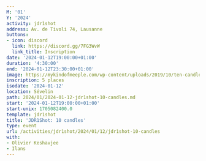 ```yaml
---
M: '01'
Y: '2024'
activity: jdr1shot
address: Av. de Tivoli 74, Lausanne
buttons:
- icon: discord
  link: https://discord.gg/7FG3WvW
  link_title: Inscription
date: '2024-01-12T19:00:00+01:00'
duration: '4:30:00'
end: '2024-01-12T23:30:00+01:00'
image: https://mykindofmeeple.com/wp-content/uploads/2019/10/ten-candles-bowl-28042020.jpg
inscription: 5 places
isodate: '2024-01-12'
location: Sévelin
path: 2024/01/2024-01-12-jdr1shot-10-candles.md
start: '2024-01-12T19:00:00+01:00'
start-unix: 1705082400.0
template: jdr1shot
title: 'JDR1Shot: 10 candles'
type: event
url: /activities/jdr1shot/2024/01/12/jdr1shot-10-candles
with:
- Olivier Keshavjee
- Ilans
---
```

